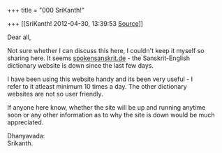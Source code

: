 +++
title = "000 SriKanth!"

+++
[[SriKanth!	2012-04-30, 13:39:53 [Source](https://groups.google.com/g/samskrita/c/H7syUFTU_qE)]]



Dear all,  
  
Not sure whether I can discuss this here, I couldn't keep it myself so  
sharing here. It seems [spokensanskrit.de](http://spokensanskrit.de) - the Sanskrit-English  
dictionary website is down since the last few days.  
  
I have been using this website handy and its been very useful - I  
refer to it atleast minimum 10 times a day. The other dictionary  
websites are not so user friendly.  
  
If anyone here know, whether the site will be up and running anytime  
soon or any other information as to why the site is down would be much  
appreciated.  
  
Dhanyavada:  
Srikanth.


